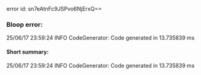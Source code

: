 error id: sn7eAtnFc9JSPvo6NjErxQ==
### Bloop error:

25/06/17 23:59:24 INFO CodeGenerator: Code generated in 13.735839 ms
#### Short summary: 

25/06/17 23:59:24 INFO CodeGenerator: Code generated in 13.735839 ms